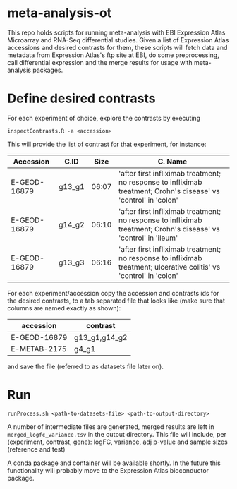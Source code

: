 # meta-analysis-ot

This repo holds scripts for running meta-analysis with EBI Expression Atlas Microarray and RNA-Seq differential studies. 
Given a list of Expression Atlas accessions and desired contrasts for them, these scripts will fetch data and metadata 
from Expression Atlas's ftp site at EBI, do some preprocessing, call differential expression and the merge results for usage
with meta-analysis packages.

# Define desired contrasts

For each experiment of choice, explore the contrasts by executing

```
inspectContrasts.R -a <accession>
```

This will provide the list of contrast for that experiment, for instance:


| Accession | C.ID | Size | C. Name |
|-----------|------|------|---------|
| E-GEOD-16879 | g13_g1 | 06:07 | 'after first infliximab treatment; no response to infliximab treatment; Crohn's disease' vs 'control' in 'colon' |
| E-GEOD-16879 | g14_g2 | 06:10 | 'after first infliximab treatment; no response to infliximab treatment; Crohn's disease' vs 'control' in 'ileum' |
| E-GEOD-16879 | g13_g3 | 06:16 | 'after first infliximab treatment; no response to infliximab treatment; ulcerative colitis' vs 'control' in 'colon' |

For each experiment/accession copy the accession and contrasts ids for the desired contrasts, to a tab separated file that 
looks like (make sure that columns are named exactly as shown):

| accession | contrast |
|-----------|----------|
| E-GEOD-16879 | g13_g1,g14_g2 |
| E-METAB-2175 | g4_g1 |

and save the file (referred to as datasets file later on).

# Run

```
runProcess.sh <path-to-datasets-file> <path-to-output-directory>
```

A number of intermediate files are generated, merged results are left in `merged_logfc_variance.tsv` in the output directory.
This file will include, per (experiment, contrast, gene): logFC, variance, adj p-value and sample sizes (reference and test)

A conda package and container will be available shortly. In the future this functionality will probably move to the 
Expression Atlas bioconductor package.
